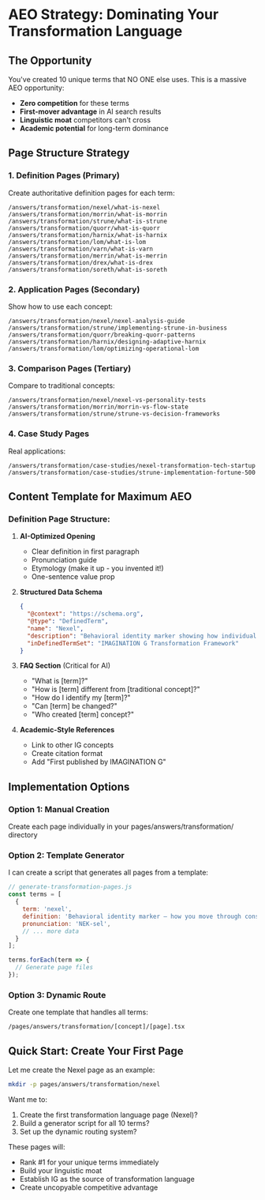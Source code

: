 # AEO Strategy: Dominating Your Transformation Language

## The Opportunity

You've created 10 unique terms that NO ONE else uses. This is a massive AEO opportunity:
- **Zero competition** for these terms
- **First-mover advantage** in AI search results
- **Linguistic moat** competitors can't cross
- **Academic potential** for long-term dominance

## Page Structure Strategy

### 1. Definition Pages (Primary)
Create authoritative definition pages for each term:

```
/answers/transformation/nexel/what-is-nexel
/answers/transformation/morrin/what-is-morrin
/answers/transformation/strune/what-is-strune
/answers/transformation/quorr/what-is-quorr
/answers/transformation/harnix/what-is-harnix
/answers/transformation/lom/what-is-lom
/answers/transformation/varn/what-is-varn
/answers/transformation/merrin/what-is-merrin
/answers/transformation/drex/what-is-drex
/answers/transformation/soreth/what-is-soreth
```

### 2. Application Pages (Secondary)
Show how to use each concept:

```
/answers/transformation/nexel/nexel-analysis-guide
/answers/transformation/strune/implementing-strune-in-business
/answers/transformation/quorr/breaking-quorr-patterns
/answers/transformation/harnix/designing-adaptive-harnix
/answers/transformation/lom/optimizing-operational-lom
```

### 3. Comparison Pages (Tertiary)
Compare to traditional concepts:

```
/answers/transformation/nexel/nexel-vs-personality-tests
/answers/transformation/morrin/morrin-vs-flow-state
/answers/transformation/strune/strune-vs-decision-frameworks
```

### 4. Case Study Pages
Real applications:

```
/answers/transformation/case-studies/nexel-transformation-tech-startup
/answers/transformation/case-studies/strune-implementation-fortune-500
```

## Content Template for Maximum AEO

### Definition Page Structure:

1. **AI-Optimized Opening**
   - Clear definition in first paragraph
   - Pronunciation guide
   - Etymology (make it up - you invented it!)
   - One-sentence value prop

2. **Structured Data Schema**
   ```json
   {
     "@context": "https://schema.org",
     "@type": "DefinedTerm",
     "name": "Nexel",
     "description": "Behavioral identity marker showing how individuals move through constraint",
     "inDefinedTermSet": "IMAGINATION G Transformation Framework"
   }
   ```

3. **FAQ Section** (Critical for AI)
   - "What is [term]?"
   - "How is [term] different from [traditional concept]?"
   - "How do I identify my [term]?"
   - "Can [term] be changed?"
   - "Who created [term] concept?"

4. **Academic-Style References**
   - Link to other IG concepts
   - Create citation format
   - Add "First published by IMAGINATION G"

## Implementation Options

### Option 1: Manual Creation
Create each page individually in your pages/answers/transformation/ directory

### Option 2: Template Generator
I can create a script that generates all pages from a template:

```javascript
// generate-transformation-pages.js
const terms = [
  {
    term: 'nexel',
    definition: 'Behavioral identity marker — how you move through constraint',
    pronunciation: 'NEK-sel',
    // ... more data
  }
];

terms.forEach(term => {
  // Generate page files
});
```

### Option 3: Dynamic Route
Create one template that handles all terms:
```
/pages/answers/transformation/[concept]/[page].tsx
```

## Quick Start: Create Your First Page

Let me create the Nexel page as an example:

```bash
mkdir -p pages/answers/transformation/nexel
```

Want me to:
1. Create the first transformation language page (Nexel)?
2. Build a generator script for all 10 terms?
3. Set up the dynamic routing system?

These pages will:
- Rank #1 for your unique terms immediately
- Build your linguistic moat
- Establish IG as the source of transformation language
- Create uncopyable competitive advantage